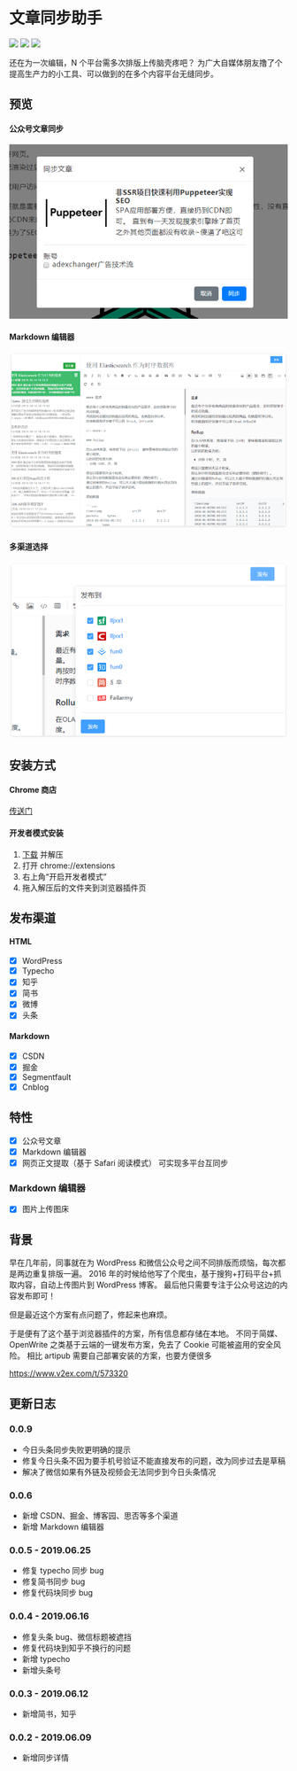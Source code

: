 # 文章同步助手

![](https://img.shields.io/github/v/release/wechatsync/Wechatsync.svg)
![](https://img.shields.io/github/last-commit/wechatsync/Wechatsync)
![](https://img.shields.io/github/issues/wechatsync/Wechatsync)

还在为一次编辑，N 个平台需多次排版上传脑壳疼吧？
为广大自媒体朋友撸了个提高生产力的小工具、可以做到的在多个内容平台无缝同步。

## 预览

#### 公众号文章同步

![](snapshots/wechatsync.png)

<!-- #### 正文提取

![](snapshots/raw.png)

![](snapshots/reader.png)

![](snapshots/sample.png) -->

<!-- #### 同步详情

![](snapshots/detail.png) -->

#### Markdown 编辑器

![](snapshots/markdown.png)

#### 多渠道选择

![](snapshots/pub.png)

## 安装方式

#### Chrome 商店

[传送门](https://chrome.google.com/webstore/detail/%E5%BE%AE%E4%BF%A1%E5%90%8C%E6%AD%A5%E5%8A%A9%E6%89%8B/hchobocdmclopcbnibdnoafilagadion)

#### 开发者模式安装

1. [下载](http://wpics.oss-cn-shanghai.aliyuncs.com/WechatSync.zip?date=0625) 并解压
2. 打开 chrome://extensions
3. 右上角“开启开发者模式”
4. 拖入解压后的文件夹到浏览器插件页

## 发布渠道

#### HTML

- [x] WordPress
- [x] Typecho
- [x] 知乎
- [x] 简书
- [x] 微博
- [x] 头条

#### Markdown

- [x] CSDN
- [x] 掘金
- [x] Segmentfault
- [x] Cnblog

## 特性

- [x] 公众号文章
- [x] Markdown 编辑器
- [x] 网页正文提取（基于 Safari 阅读模式） 可实现多平台互同步

### Markdown 编辑器

- [x] 图片上传图床

## 背景

早在几年前，同事就在为 WordPress 和微信公众号之间不同排版而烦恼，每次都是两边重复排版一遍。
2016 年的时候给他写了个爬虫，基于搜狗+打码平台+抓取内容，自动上传图片到 WordPress 博客。
最后他只需要专注于公众号这边的内容发布即可！

但是最近这个方案有点问题了，修起来也麻烦。

于是便有了这个基于浏览器插件的方案，所有信息都存储在本地。
不同于简媒、OpenWrite 之类基于云端的一键发布方案，免去了 Cookie 可能被盗用的安全风险。
相比 artipub 需要自己部署安装的方案，也要方便很多

https://www.v2ex.com/t/573320

## 更新日志

### 0.0.9

- 今日头条同步失败更明确的提示
- 修复今日头条不因为要手机号验证不能直接发布的问题，改为同步过去是草稿
- 解决了微信如果有外链及视频会无法同步到今日头条情况

### 0.0.6

- 新增 CSDN、掘金、博客园、思否等多个渠道
- 新增 Markdown 编辑器

### 0.0.5 - 2019.06.25

- 修复 typecho 同步 bug
- 修复简书同步 bug
- 修复代码块同步 bug

### 0.0.4 - 2019.06.16

- 修复头条 bug、微信标题被遮挡
- 修复代码块到知乎不换行的问题
- 新增 typecho
- 新增头条号

### 0.0.3 - 2019.06.12

- 新增简书，知乎

### 0.0.2 - 2019.06.09

- 新增同步详情
